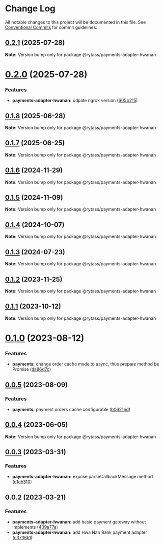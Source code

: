 # Change Log

All notable changes to this project will be documented in this file.
See [Conventional Commits](https://conventionalcommits.org) for commit guidelines.

## [0.2.1](https://github.com/Rytass/Utils/compare/@rytass/payments-adapter-hwanan@0.2.0...@rytass/payments-adapter-hwanan@0.2.1) (2025-07-28)

**Note:** Version bump only for package @rytass/payments-adapter-hwanan

# [0.2.0](https://github.com/Rytass/Utils/compare/@rytass/payments-adapter-hwanan@0.1.8...@rytass/payments-adapter-hwanan@0.2.0) (2025-07-28)

### Features

- **payments-adapter-hwanan:** udpate ngrok version ([605b215](https://github.com/Rytass/Utils/commit/605b215cd78393925f483492b890075b1aa67be0))

## [0.1.8](https://github.com/Rytass/Utils/compare/@rytass/payments-adapter-hwanan@0.1.7...@rytass/payments-adapter-hwanan@0.1.8) (2025-06-28)

**Note:** Version bump only for package @rytass/payments-adapter-hwanan

## [0.1.7](https://github.com/Rytass/Utils/compare/@rytass/payments-adapter-hwanan@0.1.6...@rytass/payments-adapter-hwanan@0.1.7) (2025-06-25)

**Note:** Version bump only for package @rytass/payments-adapter-hwanan

## [0.1.6](https://github.com/Rytass/Utils/compare/@rytass/payments-adapter-hwanan@0.1.5...@rytass/payments-adapter-hwanan@0.1.6) (2024-11-29)

**Note:** Version bump only for package @rytass/payments-adapter-hwanan

## [0.1.5](https://github.com/Rytass/Utils/compare/@rytass/payments-adapter-hwanan@0.1.4...@rytass/payments-adapter-hwanan@0.1.5) (2024-11-09)

**Note:** Version bump only for package @rytass/payments-adapter-hwanan

## [0.1.4](https://github.com/Rytass/Utils/compare/@rytass/payments-adapter-hwanan@0.1.3...@rytass/payments-adapter-hwanan@0.1.4) (2024-10-07)

**Note:** Version bump only for package @rytass/payments-adapter-hwanan

## [0.1.3](https://github.com/Rytass/Utils/compare/@rytass/payments-adapter-hwanan@0.1.2...@rytass/payments-adapter-hwanan@0.1.3) (2024-07-23)

**Note:** Version bump only for package @rytass/payments-adapter-hwanan

## [0.1.2](https://github.com/Rytass/Utils/compare/@rytass/payments-adapter-hwanan@0.1.1...@rytass/payments-adapter-hwanan@0.1.2) (2023-11-25)

**Note:** Version bump only for package @rytass/payments-adapter-hwanan

## [0.1.1](https://github.com/Rytass/Utils/compare/@rytass/payments-adapter-hwanan@0.1.0...@rytass/payments-adapter-hwanan@0.1.1) (2023-10-12)

**Note:** Version bump only for package @rytass/payments-adapter-hwanan

# [0.1.0](https://github.com/Rytass/Utils/compare/@rytass/payments-adapter-hwanan@0.0.5...@rytass/payments-adapter-hwanan@0.1.0) (2023-08-12)

### Features

- **payments:** change order cache mode to async, thus prepare method be Promise ([da86d7c](https://github.com/Rytass/Utils/commit/da86d7cf414e11945144c9f104ad59660840c3f5))

## [0.0.5](https://github.com/Rytass/Utils/compare/@rytass/payments-adapter-hwanan@0.0.4...@rytass/payments-adapter-hwanan@0.0.5) (2023-08-09)

### Features

- **payments:** payment orders cache configurable ([b0621ed](https://github.com/Rytass/Utils/commit/b0621ed4c98ea1f54360c9b51b5599381a100e33))

## [0.0.4](https://github.com/Rytass/Utils/compare/@rytass/payments-adapter-hwanan@0.0.3...@rytass/payments-adapter-hwanan@0.0.4) (2023-06-05)

**Note:** Version bump only for package @rytass/payments-adapter-hwanan

## [0.0.3](https://github.com/Rytass/Utils/compare/@rytass/payments-adapter-hwanan@0.0.2...@rytass/payments-adapter-hwanan@0.0.3) (2023-03-31)

### Features

- **payments-adapter-hwanan:** expose parseCallbackMessage method ([e1cb310](https://github.com/Rytass/Utils/commit/e1cb31052f9977ec27a036903e0100abae721a91))

## 0.0.2 (2023-03-21)

### Features

- **payments-adapter-hwanan:** add basic payment gateway without implements ([439a77a](https://github.com/Rytass/Utils/commit/439a77a2c639ff31f71918b59c3a1f05c8f4e058))
- **payments-adapter-hwanan:** add Hwa Nan Bank payment adapter ([c3736b1](https://github.com/Rytass/Utils/commit/c3736b12655854f3313833f0b6e7a66c6f588ab2))
